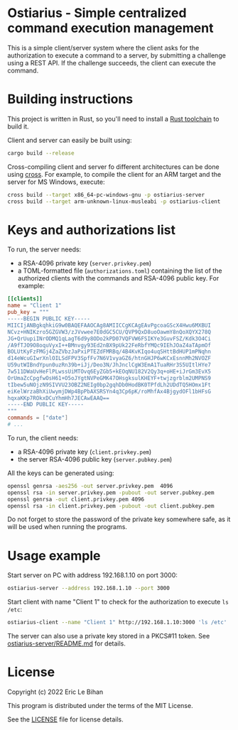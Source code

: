 # Ostiarius - Simple centralized command execution management

This is a simple client/server system where the client asks for the
authorization to execute a command to a server, by submitting a challenge
using a REST API. If the challenge succeeds, the client can execute the
command.

# Building instructions

This project is written in Rust, so you'll need to install a [Rust
toolchain](https://www.rust-lang.org/) to build it.

Client and server can easily be built using:


```sh
cargo build --release
```

Cross-compiling client and server fo different architectures can be done using
[cross](https://github.com/cross-rs/cross). For example, to compile the client
for an ARM target and the server for MS Windows, execute:

```sh
cross build --target x86_64-pc-windows-gnu -p ostiarius-server
cross build --target arm-unknown-linux-musleabi -p ostiarius-client
```

# Keys and authorizations list

To run, the server needs:

- a RSA-4096 private key (``server.privkey.pem``)
- a TOML-formatted file (``authorizations.toml``) containing the list of the
  authorized clients with the commands and RSA-4096 public key. For example:

```toml
[[clients]]
name = "Client 1"
pub_key = """
-----BEGIN PUBLIC KEY-----
MIICIjANBgkqhkiG9w0BAQEFAAOCAg8AMIICCgKCAgEAvPgcoaGScX4Hwu6MXBUI
NCvz+HNIKzro5GZGVW3/zJVvwee7E0dGC5CU/QVP9QxD8uoOawmY8nQoXQYX278Q
JG+QrUupiINrODMQ1qLagT6d9y8ODo2kPD07VQFVW6FSIKYe3GuvFSZ/Kdk3O4Ci
/A9fTJO9O8oquVyxI++BMnvgy93Ed2nBX9pUk22FeRbfYMQc9IEhJOaZ4aTApmOf
BOLUtKyFzFMGj4ZaZVbzJaPxiPTEZdFMRBq/4B4KvKIqo4uqSHttBdHUP1mPNqhn
d14eWcuGIwrXnlOILSdFPV3SpfFv7N6V1vyaGZ6/htnGHJP6wKCxEsnnMh2NVOZF
U59utWIBndYpun0uzRn39b+iJj/Deo3N/JhJnclCgW3EmA1TuaRHr3S5UItlHYe7
7w511DWaUvHeFlPLwssUiMTOvq6EyZGb5+kEOqNU182V2Qy3q+oHE+iJrGm3EvX5
OrUmaZcCpgfwOsH61+O5oJYgtNVPeGMK47OHsgksulKHEYF+twjzgrblm2UMPNS9
tIbew5uNOjzN9SIVVU23OBZ2NEIg0bp2gqhDb0HodBK0TPfdLh2UDdTQ5HOmx1Ft
eiKelWrzaBhXiUwymjDWp4BpPbAXSRSYn4q3Cp6pK/roMhfAx4BjgydOFl1bHFsG
hqxaKKp7ROkxDCuYhmHh7JECAwEAAQ==
-----END PUBLIC KEY-----
"""
commands = ["date"]
# ...
```

To run, the client needs:

- a RSA-4096 private key (``client.privkey.pem``)
- the server RSA-4096 public key (``server.pubkey.pem``)

All the keys can be generated using:

```sh
openssl genrsa -aes256 -out server.privkey.pem  4096
openssl rsa -in server.privkey.pem -pubout -out server.pubkey.pem
openssl genrsa -out client.privkey.pem 4096
openssl rsa -in client.privkey.pem -pubout -out client.pubkey.pem
```

Do not forget to store the password of the private key somewhere safe, as it
will be used when running the programs.

# Usage example

Start server on PC with address 192.168.1.10 on port 3000:

```sh
ostiarius-server --address 192.168.1.10 --port 3000
```

Start client with name "Client 1" to check for the authorization to execute `ls /etc`:

```sh
ostiarius-client --name "Client 1" http://192.168.1.10:3000 'ls /etc'
```

The server can also use a private key stored in a PKCS#11 token. See
[ostiarius-server/README.md](ostiarius-server/README.md) for details.

# License

Copyright (c) 2022 Eric Le Bihan

This program is distributed under the terms of the MIT License.

See the [LICENSE](LICENSE) file for license details.
